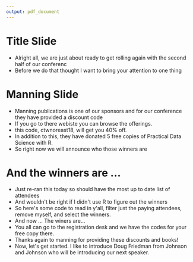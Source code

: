 ```yaml
---
output: pdf_document
---
```


# Title Slide

- Alright all, we are just about ready to get rolling again with the second half of our conferenc
- Before we do that thought I want to bring your attention to one thing 

# Manning Slide

- Manning publications is one of our sponsors and for our conference they have provided a discount code
- If you go to there webiste you can browse the offerings.
- this code, ctwnoreast18, will get you 40% off.
- In addition to this, they have donated 5 free copies of Practical Data Science with R.  
- So right now we will announce who those winners are

# And the winners are ...

- Just re-ran this today so should have the most up to date list of attendees
- And wouldn't be right if I didn't use R to figure out the winners
- So here's some code to read in y'all, filter just the paying attendees, remove myself, and select the winners.
- And now ...  The winers are...
- You all can go to the registration desk and we have the codes for your free copy there.  
- Thanks again to manning for providing these discounts and books!
- Now, let's get started.  I like to introduce Doug Friedman from Johnson and Johnson who will be introducing our next speaker.